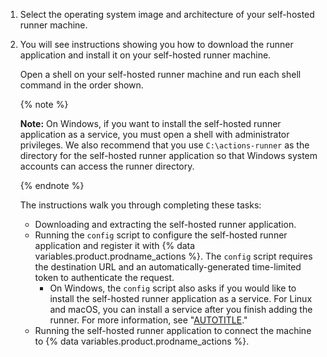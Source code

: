 1. Select the operating system image and architecture of your self-hosted runner machine.
1. You will see instructions showing you how to download the runner application and install it on your self-hosted runner machine.

   Open a shell on your self-hosted runner machine and run each shell command in the order shown.

   {% note %}

   **Note:** On Windows, if you want to install the self-hosted runner application as a service, you must open a shell with administrator privileges. We also recommend that you use `C:\actions-runner` as the directory for the self-hosted runner application so that Windows system accounts can access the runner directory.

   {% endnote %}

   The instructions walk you through completing these tasks:
   - Downloading and extracting the self-hosted runner application.
   - Running the `config` script to configure the self-hosted runner application and register it with {% data variables.product.prodname_actions %}. The `config` script requires the destination URL and an automatically-generated time-limited token to authenticate the request.
     - On Windows, the `config` script also asks if you would like to install the self-hosted runner application as a service. For Linux and macOS, you can install a service after you finish adding the runner. For more information, see "[AUTOTITLE](/actions/hosting-your-own-runners/managing-self-hosted-runners/configuring-the-self-hosted-runner-application-as-a-service)."
   - Running the self-hosted runner application to connect the machine to {% data variables.product.prodname_actions %}.
